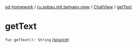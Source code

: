 [sd-homework](../../index.md) / [ru.spbau.mit.belyaev.view](../index.md) / [ChatView](index.md) / [getText](.)

# getText

`fun getText(): String` [(source)](https://github.com/StasBel/sd-homework/blob/gRPC/src/main/kotlin/ru/spbau/mit/belyaev/view/ChatView.kt#L129)